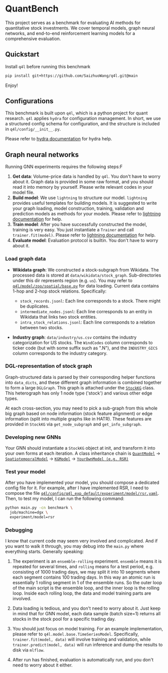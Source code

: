 # QuantBench

This project serves as a benchmark for evaluating AI methods for quantitative stock investments. We cover temporal models, graph neural networks, and end-to-end reinforcement learning models for a comprehensive evaluation.

## Quickstart

Install `q4l` before running this benchmark

```bash
pip install git+https://github.com/SaizhuoWang/q4l.git@main
```

Enjoy!

## Configurations

This benchmark is built upon `q4l`, which is a python project for quant research. `q4l` applies `hydra` for configuration management. In short, we use a structured config schema for configuration, and the structure is included in `q4l/config/__init__.py`.

Please refer to [hydra documentation](https://hydra.cc/docs/intro) for hydra help.

## Graph neural networks

Running GNN experiments requires the following steps:F

1. **Get data**: Volume-price data is handled by `q4l`. You don't have to worry about it. Graph data is provided in some raw format, and you should read it into memory by yourself. Please write relevant codes in your model file.
2. **Build model**: We use `lightning` to structure our model. `lightning` provides useful templates for building models. It is suggested to write your graph loading, model construction, training, validation and prediction models as methods for your models. Please refer to [lightning documentation](https://pytorch-lightning.readthedocs.io/en/latest/) for help.
3. **Train model**: After you have successfully constructed the model, training is very easy. You just instantiate a `Trainer` and call `trainer.fit(model)`. Please refer to [lightning documentation](https://pytorch-lightning.readthedocs.io/en/latest/) for help.
4. **Evaluate model**: Evaluation protocol is builtin. You don't have to worry about it.

### Load graph data

- **Wikidata graph**: We constructed a stock-subgraph from Wikidata. The processed data is stored at `data/wikidata/stock_graph`. Sub-directories under this dir represents region (e.g. `us`).
You may refer to [`q4l/model/zoo/spatial/base.py`](http://gitlab.finai.idea.edu.cn/wangsaizhuo/wszlib/-/blob/sub-master/q4l/model/zoo/spatial/fundamental/base.py#L31) for data loading.
Current data contains 1-hop and 2-hop stock relations. Specifically:
  - `stock_records.jsonl`: Each line corresponds to a stock. There might be duplicates.
  - `intermediate_nodes.jsonl`: Each line corresponds to an entity in Wikidata that links two stock entities.
  - `intra_stock_relations.jsonl`: Each line corresponds to a relation between two stocks.

- **Industry graph**: `data/industry/us.csv` contains the industry categorization for US stocks. The `WindCodes` column corresponds to ticker code (but with some suffix such as ".N"), and the `INDUSTRY_GICS` column corresponds to the industry category.

### DGL-representation of stock graph

Graph-structured data is parsed by their corresponding helper functions into `data_dicts`, and these different graph information is combined together to form a large `DGLGraph`. This graph is attached under the [`StockKG`](http://gitlab.finai.idea.edu.cn/wangsaizhuo/wszlib/-/blob/sub-master/q4l/model/zoo/spatial/fundamental/base.py#L117) class. This heterograph has only 1 node type ('stock') and various other edge types.

At each cross-section, you may need to pick a sub-graph from this whole big graph based on node information (stock feature alignment) or edge information (split into multiple graphs like in HATR). These features are provided in `StockKG` via `get_node_subgraph` and `get_info_subgraph`.

### Developing new GNNs

Your GNN should instantiate a `StockKG` object at init, and transform it into your own forms at each iteration.
A class inheritance chain is [`QuantModel`](http://gitlab.finai.idea.edu.cn/wangsaizhuo/wszlib/-/blob/sub-master/q4l/model/base.py#L35) -> [`SpatiotemporalModel`](http://gitlab.finai.idea.edu.cn/wangsaizhuo/wszlib/-/blob/sub-master/q4l/model/base.py#L221) -> [`KGModel`](http://gitlab.finai.idea.edu.cn/wangsaizhuo/wszlib/-/blob/sub-master/q4l/model/zoo/spatial/fundamental/base.py#L167) -> [`YourOwnModel (e.g. RSR)`](http://gitlab.finai.idea.edu.cn/wangsaizhuo/wszlib/-/blob/sub-master/q4l/model/zoo/spatial/fundamental/rsr.py)

### Test your model

After you have implemented your model, you should compose a dedicated config file for it. For example, after I have implemented RSR, I need to compose the file [`q4l/config/q4l_exp_default/experiment/model/rsr.yaml`](http://gitlab.finai.idea.edu.cn/wangsaizhuo/wszlib/-/blob/sub-master/q4l/config/q4l_builtin/experiment/model/rsr.yaml). Then, to test my model, I can run the following command:

```bash
python main.py -cn benchmark \
  job/machine=dgx \
  experiment/model=rsr
```

### Debugging

I know that current code may seem very involved and complicated. And if you want to walk it through, you may debug into the `main.py` where everything starts. Generally speaking:

1. The experiment is an `ensemble-rolling` experiment. `ensemble` means it is repeated for several times, and `rolling` means for a test period, e.g. consisting of 1000 trading days, we may split it into 10 segments where each segment contains 100 trading days. In this way an atomic run is essentially 1 rolling segment in 1 of the ensemble runs. So the outer loop of the main script is the ensemble loop, and the inner loop is the rolling loop. Inside each rolling loop, the data and model training parts are involved.

2. Data loading is tedious, and you don't need to worry about it. Just keep in mind that for GNN model, each data sample (batch size=1) returns all stocks in the stock pool for a specific trading day.

3. You should just focus on model training. For an example implementation, please refer to `q4l.model.base.TimeSeriesModel`. Specifically, `trainer.fit(model, data)` will involve training and validation, while `trainer.predict(model, data)` will run inference and dump the results to disk via `mlflow`.

4. After run has finished, evaluation is automatically run, and you don't need to worry about it either.
